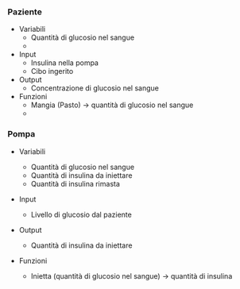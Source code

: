 ### Paziente
- Variabili
	- Quantità di glucosio nel sangue 
	- 
- Input
	- Insulina nella pompa 
	- Cibo ingerito 
- Output
	- Concentrazione di glucosio nel sangue 
- Funzioni 
	- Mangia (Pasto) -> quantità di glucosio nel sangue 
	- 
### Pompa 
- Variabili
	- Quantità di glucosio nel sangue 
	- Quantità di insulina da iniettare 
	- Quantità di insulina rimasta 
	
- Input
	- Livello di glucosio dal paziente 
- Output
	- Quantità di insulina da iniettare
- Funzioni 
	- Inietta (quantità di glucosio nel sangue) -> quantità di insulina